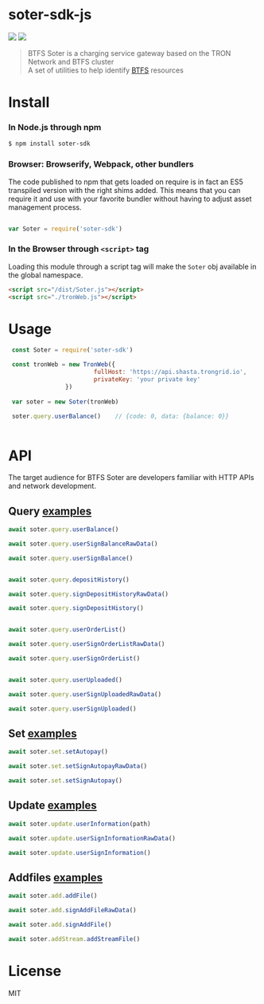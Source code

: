 # soter-sdk-js

<p>
  <a href=""><img src="https://img.shields.io/badge/npm-%3E%3D6.0.0-orange.svg?style=flat" /></a>
  <a href=""><img src="https://img.shields.io/badge/Node.js-%3E%3D10.0.0-orange.svg?style=flat" /></a>
  <br>
</p>

> BTFS Soter is a charging service gateway based on the TRON Network and BTFS cluster<br/>
> A set of utilities to help identify [BTFS](https://BTFS.io/) resources

# Install

### In Node.js through npm

```bash
$ npm install soter-sdk
```

### Browser: Browserify, Webpack, other bundlers

The code published to npm that gets loaded on require is in fact an ES5 transpiled version with the right shims added. This means that you can require it and use with your favorite bundler without having to adjust asset management process.

```javascript

var Soter = require('soter-sdk')
```


### In the Browser through `<script>` tag

Loading this module through a script tag will make the ```Soter``` obj available in the global namespace.

```html
<script src="/dist/Soter.js"></script>
<script src="./tronWeb.js"></script>
```

# Usage
```javascript
 const Soter = require('soter-sdk')

 const tronWeb = new TronWeb({
                        fullHost: 'https://api.shasta.trongrid.io',
                        privateKey: 'your private key'
                })
    
 var soter = new Soter(tronWeb)              

 soter.query.userBalance()    // {code: 0, data: {balance: 0}}
	

```

# API

The target audience for BTFS Soter are developers familiar with HTTP APIs and network development.


## Query [examples](https://github.com/TRON-US/soter-sdk-js/blob/master/examples/query.html)

```javascript
await soter.query.userBalance()

await soter.query.userSignBalanceRawData()

await soter.query.userSignBalance()


await soter.query.depositHistory()

await soter.query.signDepositHistoryRawData()

await soter.query.signDepositHistory()


await soter.query.userOrderList()

await soter.query.userSignOrderListRawData()

await soter.query.userSignOrderList()


await soter.query.userUploaded()

await soter.query.userSignUploadedRawData()

await soter.query.userSignUploaded()

```


## Set [examples](https://github.com/TRON-US/soter-sdk-js/blob/master/examples/set.html)

```javascript
await soter.set.setAutopay()

await soter.set.setSignAutopayRawData()

await soter.set.setSignAutopay()
```

## Update [examples](https://github.com/TRON-US/soter-sdk-js/blob/master/examples/update.html)

```javascript
await soter.update.userInformation(path)

await soter.update.userSignInformationRawData()

await soter.update.userSignInformation()
```

## Addfiles [examples](https://github.com/TRON-US/soter-sdk-js/blob/master/examples/addFile.html)

```javascript
await soter.add.addFile()

await soter.add.signAddFileRawData()

await soter.add.signAddFile()

await soter.addStream.addStreamFile()
```

# License

MIT
